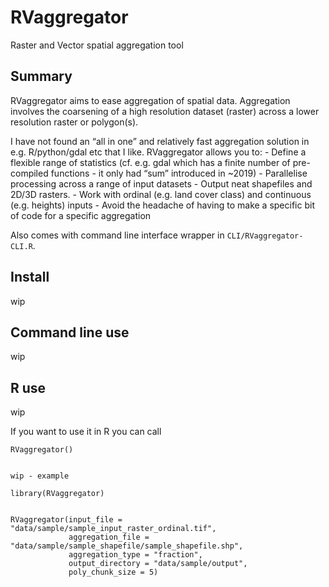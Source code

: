 RVaggregator
============

Raster and Vector spatial aggregation tool

Summary
-------

RVaggregator aims to ease aggregation of spatial data. Aggregation
involves the coarsening of a high resolution dataset (raster) across a
lower resolution raster or polygon(s).

I have not found an “all in one” and relatively fast aggregation
solution in e.g. R/python/gdal etc that I like. RVaggregator allows you
to: - Define a flexible range of statistics (cf. e.g. gdal which has a
finite number of pre-compiled functions - it only had “sum” introduced
in ~2019) - Parallelise processing across a range of input datasets -
Output neat shapefiles and 2D/3D rasters. - Work with ordinal (e.g. land
cover class) and continuous (e.g. heights) inputs - Avoid the headache
of having to make a specific bit of code for a specific aggregation

Also comes with command line interface wrapper in
`CLI/RVaggregator-CLI.R`.

Install
-------

wip

Command line use
----------------

wip

R use
-----

wip

If you want to use it in R you can call

    RVaggregator()


    wip - example

    library(RVaggregator)


    RVaggregator(input_file = "data/sample/sample_input_raster_ordinal.tif",
                 aggregation_file = "data/sample/sample_shapefile/sample_shapefile.shp",
                 aggregation_type = "fraction",
                 output_directory = "data/sample/output",
                 poly_chunk_size = 5)
